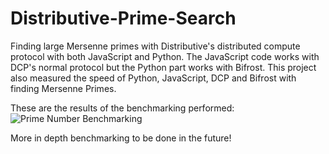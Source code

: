 # Distributive-Prime-Search
Finding large Mersenne primes with Distributive's distributed compute protocol with both JavaScript and Python. The JavaScript code works with DCP's normal protocol but the Python part works with Bifrost. This project also measured the speed of Python, JavaScript, DCP and Bifrost with finding Mersenne Primes.

These are the results of the benchmarking performed:
![Prime Number Benchmarking](https://user-images.githubusercontent.com/55930192/171883211-627629af-0758-4160-aa3f-26d7f9f1379f.png)

More in depth benchmarking to be done in the future!
